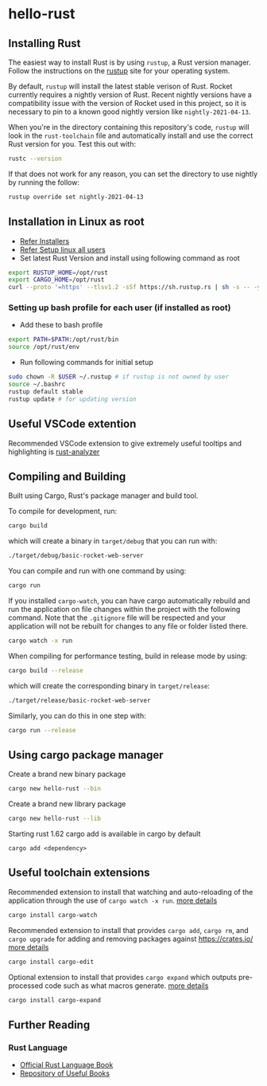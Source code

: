 # hello-rust


## Installing Rust

The easiest way to install Rust is by using `rustup`, a Rust version manager.
Follow the instructions on the [rustup](https://rustup.rs/) site for your operating system.

By default, `rustup` will install the latest stable verison of Rust. Rocket currently requires a nightly version of Rust. Recent nightly versions have a compatibility issue with the version of Rocket used in this project, so it is necessary to pin to a known good nightly version like `nightly-2021-04-13`.

When you're in the directory containing this repository's code, `rustup` will look in the `rust-toolchain` file and automatically install and use the correct Rust version for you. Test this out with:

``` sh
rustc --version
```

If that does not work for any reason, you can set the directory to use nightly by running the follow:

``` sh
rustup override set nightly-2021-04-13
```

## Installation in Linux as root

- [Refer Installers](https://forge.rust-lang.org/infra/other-installation-methods.html#standalone-installers)
- [Refer Setup linux all users](https://github.com/rust-lang/rustup/issues/1085#issuecomment-296604244)
- Set latest Rust Version and install using following command as root

``` sh
export RUSTUP_HOME=/opt/rust
export CARGO_HOME=/opt/rust
curl --proto '=https' --tlsv1.2 -sSf https://sh.rustup.rs | sh -s -- -y --no-modify-path
```

### Setting up bash profile for each user (if installed as root)
- Add these to bash profile
``` sh
export PATH=$PATH:/opt/rust/bin
source /opt/rust/env
```

- Run following commands for initial setup
``` sh
sudo chown -R $USER ~/.rustup # if rustup is not owned by user 
source ~/.bashrc
rustup default stable
rustup update # for updating version
```


## Useful VSCode extention

Recommended VSCode extension to give extremely useful tooltips and highlighting is [rust-analyzer](https://github.com/rust-analyzer/rust-analyzer.git)

## Compiling and Building


Built using Cargo, Rust's package manager and build tool.

To compile for development, run:

```sh
cargo build
```

which will create a binary in `target/debug` that you can run with:

```sh
./target/debug/basic-rocket-web-server
```

You can compile and run with one command by using:

```sh
cargo run
```

If you installed `cargo-watch`, you can have cargo automatically rebuild and run the application on file changes within the project with the following command. Note that the `.gitignore` file will be respected and your application will not be rebuilt for changes to any file or folder listed there.

```sh
cargo watch -x run
```


When compiling for performance testing, build in release mode by using:

```sh
cargo build --release
```

which will create the corresponding binary in `target/release`:

```sh
./target/release/basic-rocket-web-server
```

Similarly, you can do this in one step with:

```sh
cargo run --release
```


## Using cargo package manager

Create a brand new binary package 
``` sh 
cargo new hello-rust --bin
```

Create a brand new library package 
``` sh 
cargo new hello-rust --lib
```

Starting rust 1.62 cargo add is available in cargo by default
 ```
 cargo add <dependency>
 ```

## Useful toolchain extensions

Recommended extension to install that watching and auto-reloading of the application through the use of `cargo watch -x run`. [more details](https://crates.io/crates/cargo-watch)

``` sh
cargo install cargo-watch
```

Recommended extension to install that provides `cargo add`, `cargo rm`, and `cargo upgrade` for adding and removing packages against https://crates.io/ [more details](https://crates.io/crates/cargo-edit)

``` sh
cargo install cargo-edit
```

Optional extension to install that provides `cargo expand` which outputs pre-processed code such as what macros generate. [more details](https://crates.io/crates/cargo-expand)

``` sh
cargo install cargo-expand
```


## Further Reading

### Rust Language

- [Official Rust Language Book](https://doc.rust-lang.org/book/)
- [Repository of Useful Books](https://github.com/sger/RustBooks)



